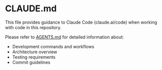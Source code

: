 # CLAUDE.md

This file provides guidance to Claude Code (claude.ai/code) when working with code in this repository.

Please refer to [AGENTS.md](AGENTS.md) for detailed information about:
- Development commands and workflows
- Architecture overview
- Testing requirements
- Commit guidelines
